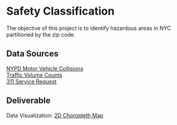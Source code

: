 # Safety Classification <br />
The objective of this project is to identify hazardous areas in NYC partitioned by the zip code.

## Data Sources <br />
[NYPD Motor Vehicle Collisions](https://data.cityofnewyork.us/Public-Safety/NYPD-Motor-Vehicle-Collisions/h9gi-nx95) <br />
[Traffic Volume Counts](https://data.cityofnewyork.us/Transportation/Traffic-Volume-Counts-2012-2013-/p424-amsu) <br />
[311 Service Request](https://data.cityofnewyork.us/Social-Services/311-Service-Requests/fvrb-kbbt) <br />

## Deliverable <br />
Data Visualization: [2D Choropleth Map]()
